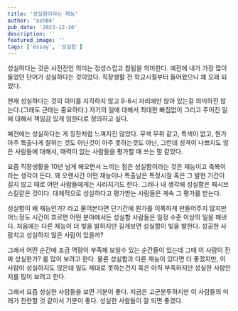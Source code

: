 ```yaml
---
title: '성실함이라는 재능'
author: 'ash84'
pub_date: '2023-12-16'
description: ''
featured_image: ''
tags: ['essay', '성실함']
---
```


성실하다는 것은 사전전인 의미는 정성스럽고 참됨을 의미한다. 예전에 내가 가장 많이 들었던 단어가 성실하다는 것이었다. 직장생활 전 학교시절부터 들어왔으니 꽤 오래 되었다. 

 현재 성실하다는 것의 의미를 지각하지 않고 9-6시 자리에만 앉아 있는걸 의미하진 않는다.(그래도 근태는 중요하다.) 자기의 일에 대해서 최대한 빠짐없이 그리고 주어진 일에 대해서 책임감 있게 임한다로 정의하고 싶다. 

예전에는 성실하다는 게 칭찬처럼 느껴지진 않았다. 무색 무취 같고, 특색이 없고, 뭔가 아주 특출나게 잘하는 것도 아닌것이 아주 못하는것도 아닌, 그런데 성격이 나쁘지도 않은 사람들에 대해서, 매력이 없는 사람들을 평가할 때 쓰는 말 같았다. 

요즘 직장생활을 10년 넘게 해오면서 느끼는 점은 성실함이라는 것은 재능이고 축복이라는 생각이 든다. 꽤 오랜시간 어떤 재능이나 특출남은 특정시점 혹은 그 발현 기간이 길지 않고 때로 어떤 사람들에게는 사라지기도 한다. 그러나 내 생각에 성실함은 패시브 스킬같은 것이다. 대체적으로 성실하다고 평가받는 사람들은 계속 그 평가를 받는다. 

성실함이 왜 재능인가? 라고 물어본다면 단기간에 뭔가를 이룩하게 만들어주지 않지만 어느정도 시간이 흐르면 어떤 분야에서든 성실함 사람들은 일정 수준 이상의 일을 해낸다. 처음에는 다른 재능이 더 빛을 발하지만 길게보면 성실함이 빛을 발한다. 성공한 사람치고 성실하지 않은 사람이 있을까? 

그래서 어떤 순간에 조금 역량이 부족해 보일수 있는 순간들이 있는데 그때 이 사람이 진짜 성실한가? 를 많이 보려고 한다. 물론 성실함과 다른 재능이 있다면 더 좋겠지만, 이 사람이 성실하지도 않은데 일도 제대로 못하는건지 혹은 아직 부족하지만 성실한 사람인지를 많이 보려고 한다. 

그래서 요즘 성실한 사람들을 보면 기분이 좋다.  지금은 고군분투하지만 이 사람들의 미래가 찬란할 것 같아서 기분이 좋다. 성실한 사람들이 잘 되면 좋겠다.
